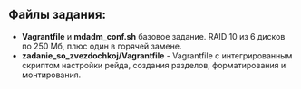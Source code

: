 ## Файлы задания:

  - **Vagrantfile** и **mdadm_conf.sh** базовое задание. RAID 10 из 6 дисков по 250 Мб, плюс один в горячей замене.
  - **zadanie_so_zvezdochkoj/Vagrantfile** - Vagrantfile с интегрированным скриптом настройки рейда, создания разделов, форматирования и монтирования.
